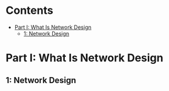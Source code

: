 # Contents
- [Part I: What Is Network Design](#part-i:-what-is-network-design-)
  - [1: Network Design](#1:-network-design-)

# Part I: What Is Network Design <a name="part-i:-what-is-network-design"></a>

## 1: Network Design <a name="1:-network-design"></a>
